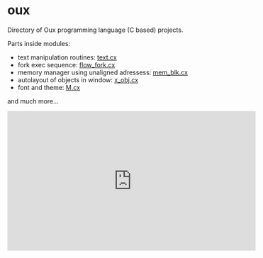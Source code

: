 # oux
Directory of Oux programming language (C based) projects.

Parts inside modules:
* text manipulation routines: [text.cx](https://github.com/overcq/oux/tree/master/module/base/text.cx)
* fork exec sequence: [flow_fork.cx](https://github.com/overcq/oux/tree/master/module/base/flow_fork.cx)
* memory manager using unaligned adressess: [mem_blk.cx](https://github.com/overcq/oux/tree/master/module/base/mem_blk.cx)
* autolayout of objects in window: [x_obj.cx](https://github.com/overcq/oux/tree/master/module/x_window_hi_cpu/x_obj.cx)
* font and theme: [M.cx](https://github.com/overcq/oux/tree/master/module/x_window_hi_cpu/M.cx)

and much more...

<iframe width="560" height="315" src="https://www.youtube.com/embed/ff9olrjh3HI" frameborder="0" allow="accelerometer; autoplay; encrypted-media; gyroscope; picture-in-picture" allowfullscreen></iframe>

